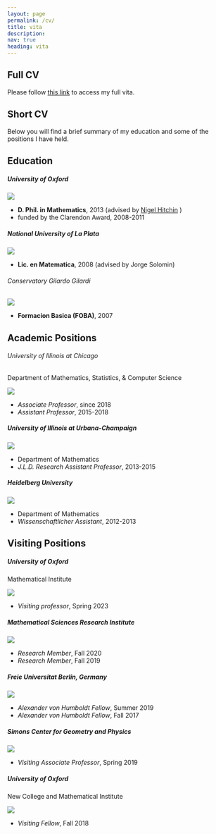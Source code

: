 ```yaml
---
layout: page
permalink: /cv/
title: vita
description: 
nav: true
heading: vita
---
```


## Full CV

Please follow [this link](/assets/pdf/Schaposnik_CV_2021.pdf) to access my full vita.

## Short CV

Below you will find a brief summary of my education and some of the positions I have held.

## Education

##### University of Oxford

![](assets/img/oxford.png)

* **D. Phil. in Mathematics**, 2013 (advised by [Nigel Hitchin](https://people.maths.ox.ac.uk/hitchin/) )
* funded by the Clarendon Award, 2008-2011

##### National University of La Plata

![](/assets/img/laplata.png)

* **Lic. en Matematica**, 2008 (advised by Jorge Solomin)

###### Conservatory Gilardo Gilardi

![](/assets/img/conservatorio.jpg)

* **Formacion Basica (FOBA)**, 2007

## Academic Positions 

###### University of Illinois at Chicago
Department of Mathematics, Statistics, & Computer Science

![](assets/img/UIC.png)

* *Associate Professor*, since 2018
* *Assistant Professor*, 2015-2018

##### University of Illinois at Urbana-Champaign

![](assets/img/UIUC.png)

* Department of Mathematics
* *J.L.D. Research Assistant Professor*, 2013-2015

##### Heidelberg University

![](/assets/img/Heidelberg.png)

* Department of Mathematics
* *Wissenschaftlicher Assistant*, 2012-2013


## Visiting Positions

##### University of Oxford
Mathematical Institute

![](assets/img/oxford.png)

* *Visiting professor*, Spring 2023

##### Mathematical Sciences Research Institute

![](assets/img/msri.png)

* *Research Member*, Fall 2020
* *Research Member*, Fall 2019

##### Freie Universitat Berlin, Germany

![](assets/img/berlin.png)

* *Alexander von Humboldt Fellow*, Summer 2019
* *Alexander von Humboldt Fellow*, Fall 2017

##### Simons Center for Geometry and Physics

![](assets/img/simons.jpg)

* *Visiting Associate Professor*, Spring 2019

##### University of Oxford
New College and Mathematical Institute

![](assets/img/oxford.png)

* *Visiting Fellow*, Fall 2018